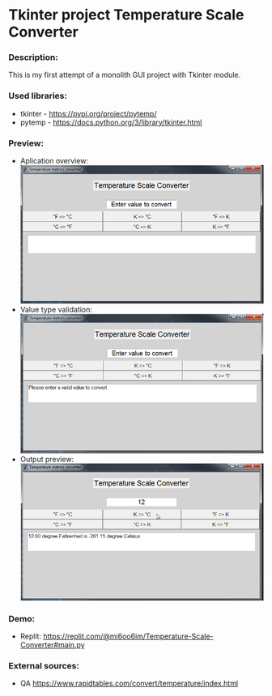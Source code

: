 # Tkinter project Temperature Scale Converter


### Description:
This is my first attempt of a monolith GUI project with Tkinter module.


### Used libraries:
* tkinter - https://pypi.org/project/pytemp/
* pytemp - https://docs.python.org/3/library/tkinter.html


### Preview:
* Aplication overview:  <br>
![Alt text](Temperature_scales_convertor.png)
* Value type validation:
![Alt text](Temperature_scales_convertor_validation_err.png)
* Output preview:
![Alt text](Temperature_scales_convertor_output.png)


### Demo:
* Replit: https://replit.com/@mi6oo6im/Temperature-Scale-Converter#main.py


### External sources:
* QA https://www.rapidtables.com/convert/temperature/index.html